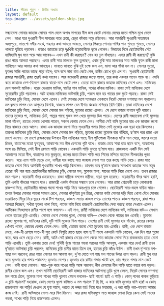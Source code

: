 ```yaml
---
title: ক্ষীরের পুতুল - দ্বিতীয় অধ্যায়
layout: default
top-image: ../assets/golden-ship.jpg
---
```

সন্ধ্যাবেলা সোনার জাহাজ সােনার পাল মেলে অগাধ সাগরের নীল জল কেটে সােনার মেঘের মতো পশ্চিম মুখে ভেসে গেল।
ভাঙা ঘরে দুওরানী নীল সাগরের পারে চেয়ে, ছেড়া কাঁথায় পড়ে রইলেন। আর আদরিনী সুওরানী সাতমহল অন্তঃপুরে, সাতশাে সখীর মাঝে, গহনার কথা ভাবতে ভাবতে, সােনার পিঞ্জরে শােনার পাখির গান শুনতে শুনতে, সােনার পালঙ্কে ঘুমিয়ে পড়লেন।
রাজাও জাহাজে চড়ে দুঃখিনী বড়োরানীকে ভুলে গেলেন। বিদায়ের দিনে ছােটোরানীব সেই হাসিহাসি মুখ মনে পড়ে আর ভাবেন— এখন রানী কী করছেন? বোধ হয় চুল বাঁধছেন। এবার রানী কী করছেন? বুঝি রাঙা পায়ে আলতা পরছেন। এবার রানী সাত মালঞ্চে ফুল তুলছেন, এবার বুঝি সাত মালঞ্চের সাত সাজি ফুলে রানী মালা গাথিছেন আর আমার কথা ভাবছেন। ভাবতে ভাবতে বুঝি দুই চক্ষে জল এল, মালা আর গাঁথা হল না। সােনার সুতাে, ফুলের সাজি পায়ের কাছে পড়ে রইল; বসে বসে সারা রাত কেটে গেল, রানীর চোখে ঘুম এল না।
সুওরানী ছােটোরানী রাজার আদরিনী, রাজা তারই কথা ভাবেন। আর বড়ােরানী রাজার জন্যে পাগল, তার কথা একবার মনেও পড়ে না।
এমনি করে জাহাজে দেশ-বিদেশে রাজার বারো-মাস কেটে গেল। তেরাে মাসে রাজার জাহাজ মানিকের দেশে এল।
মানিকের দেশ সকলই মানিক। ঘরের দেওয়াল মানিক, ঘাটের শান মানিক, পথের কাঁকর মানিক। রাজা সেই মানিকের দেশে সুয়ােরানীর চুড়ি গড়ালেন। আট হাজার মানিকের আটগাছি চুড়ি, পরলে মনে হয় গায়ের রক্ত ফুটে পড়ছে।
রাজা সেই মানিকের চুড়ি নিয়ে, সােনার দেশে এলেন। সেই সােনার দেশে স্যাকরার দোকানে নিরেট সােনার দশগাছা মল গড়ালেন। মল জ্বলতে লাগল যেন আগুনের ফিনকি, বাজতে লাগল যেন বীণার ঝংকার মন্দিরার রিনি-রিনি। রাজা মানিকের দেশে মানিকের চুড়ি নিয়ে, সােনার দেশে সােনার মল গড়িয়ে, মুক্তোর রাজ্যে এলেন।
সে দেশে রাজার বাগানে দুটি পায়রা। তাদের মুক্তোর পা, মানিকের ঠোট, পান্নার গাছে মুক্তব ফল খেয়ে মুক্তোর ডিম পাড়ে। দেশের রানী সন্ধ্যাবেলা সেই মুক্তোর মালা গাঁথেন, রাতের বেলায় খোপায় পারেন, সকাল বেলায় ফেলে দেন।
দাসীরা সেই বাসি মুক্তোর হার এক জাহাজ রুপো  নিয়ে বাজারে বেচে আসে। রাজা এক জাহাজ রুপাে দিয়ে সুওরানীর গলায় দিতে সেই মুক্তোর এক ছড়া হার কিনলেন।
তারপর মানিকের চুড়ি নিয়ে, সোনার দেশে সােনার  মল গড়িয়ে, মুক্তোর রাজ্যে মুক্তোৰ হার গাঁথিয়ে, ছ’মাস পরে রাজা এক দেশে এলেন। সে দেশে রাজকন্যের উপবনে নীল মানিকের গাছে নীল গুটিপােকা নীলকান্ত মণির পান খেয়ে, জলের মতাে চিকন, বাতাসের মতো ফুরফুরে, আকাশের মত নীল রেশমের গুটি বাধে। রাজার মেয়ে সারা রাত ছাদে বসে, আকাশের সঙ্গে রঙ মিলিয়ে, সেই নীল রেশমে শাড়ি বােনেন। একখানি শাড়ি বুনতে ছ’মাস যায়। রাজকন্যে একটি দিন সেই আকাশের মতাে নীল, বাতাসের মত ফুরফুরে, জলের মতাে চিকন শাড়ি পরে শিবের মন্দিরে মহাদেব নীলকণ্ঠের পূজা করেন। ঘরে এসে শাড়ি ছেড়ে দেন, দাসীরা যার কাছে সাত জাহাজ সােনা পায় তার কাছে শাড়ি বেচে। রাজা সাত জাহাজ সােনা দিয়ে আদরিনী শুওরানীর শখের শাড়ি কিনলেন।
তারপর আর দু’মাসে রাজার সাতখানা জাহাজ সাত সমুদ্র তেরাে নদী পার হয়ে ছােটোরানীর মানিকের চুড়ি, সােনার মল, মুক্তোর মালা, সাধের শাড়ি নিয়ে দেশে এল। তখন রাজার মনে পড়ল। বড়ােরানী বাঁদর চেয়েছেন।
রাজা মন্ত্রীকে বললেন মন্ত্রীবর, বড়াে ভুল হয়েছে। বড়ােরানীর বাঁদর আনা হয়নি, তুমি একটা বাঁদরের সন্ধানে যাও।
রাজমন্ত্রী একটা বাঁদরের সন্ধানে চলে গেলেন। আর রাজা শ্বেতহস্তী চড়ে লােকারণ্য রাজপথ দিয়ে, ছােটারানীর সাধের গহনা শখের শাড়ি নিয়ে অন্তঃপুরে চলে গেলেন।
ছােটোরানী সাত-মহল বাড়ির সাত-তলার উপরে সােনার আয়না সামনে রেখে, সােনার কাঁকুইয়ে চুল চিরে, সােনার কাটা সােনার দড়ি দিয়ে খোপা বেঁধে সােনার চেয়াড়িতে সিঁদুর নিয়ে ভুরুর মাঝে টিপ পরছেন, কাজল-লতায় কাজল পেড়ে চোখের পাতায় কাজল পরছেন, রাঙা পায়ে আলতা দিচ্ছেন, সখীরা ফুলের থালা নিয়ে, পানের বাটা নিয়ে রাজরানী ছােটোরানীর সেবা করছে রাজা সেখানে এলেন।  স্ফটিকের সিংহাসনে রানীর পাশে বসে বললেন-- এই নাও, রানী! মানিকের দেশে মানিকের ঘাট, মানিকের বাট— সেখান থেকে হাতের চুড়ি এনেছি। সােনার দেশে সােনার ধুলাে, সােনার বালি— সেখান থেকে পায়ের মল এনেছি। মুক্তোর রাজ্যে মুক্তোর পা, মানিকের ঠোট, দুটি পাখি মুক্তোর ডিম পাড়ে। দেশের রানী সেই মুক্তোর হার গাঁথেন, রাতের বেলায় খোঁপায় পরেন, ভােরের বেলায় ফেলে দেন। রানী, তােমার জন্যে সেই মুক্তোর হার এনেছি। রানী, এক দেশে রাজার মেয়ে, এক-খী রেশমে সাত-খী সুত কেটে নিশুতি রাতে ছাদে বসে ছ’টি মাসে একখানি শাড়ি বােনেন, এক দিন পরে পুজো করে, ঘরে এসে ছেড়ে দেন। রানী, আমি সেই রাজার মেয়ের দেশ থেকে সাত জাহাজ সােনা দিয়ে রাজকন্যার হাতে বােনা শাড়ি এনেছি। তুমি একবার চেয়ে দেখ! পৃথিবী খুঁজে গায়ের গহনা পরনের শাড়ি আনলুম, একবার পরে দেখ! রানী তখন দু’হাতে আটগাছা চুড়ি পরলেন; মানিকের চুড়ি রানীর হাতে ঢিলে হল, হাতের চুড়ি কাঁধে উঠল।
রানী তখন দু’পায়ে দশ-গাছা মল পরলেন; রাঙা পায়ে সােনার মল আলগা হল, দু’পা যেতে দশ গাছ মল শানের উপর খসে পড়ল। রানী মুখ ভার করে মুক্তোর হার গলায় পরালেন; মুক্তোর দেশের। মুক্তোর হার রানীর গলায় খাটো হল, হার পরতে গলার মাস কেটে গেল। রানী ব্যথা পেলেন।
সাত-পুরু করে শখের শাড়ি অঙ্গে পরলেন; নীল রেশমের নীল শাড়ি হাতে বহরে কম পড়ল। রানীর চোখে জল এল।
তখন মানিনী ছােটোরানী আট হাজার মানিকের আটগাছা চুড়ি খুলে ফেলে, নিরেট সােনার দশগাছা মল পায়ে ঠেলে, মুক্তোর মালা শখের শাড়ি ধুলােয় ফেলে বললেন- ছাই গহনা! ছাই এ শাড়ি। কোন্ পথের কাকর কুড়িয়ে এ চুড়ি গড়ালে? মহারাজ, কোন্ দেশের ধুলো বালিতে এ মল গড়ালে ? ছি ছি, এ কার বাসি মুক্তোর বাসি হার! এ কোন্ রাজকন্যার পর শাড়ি! দেখলে যে ঘৃণা আসে, পরতে যে লজ্জা হয়! নিয়ে যাও মহারাজ, এ পরা শাড়ি পরা-গহনায় আমার কাজ নেই।
রানী অভিমানে গােসা-ঘরে খিল দিলেন। আর রাজা মলিনমুখে সাত জাহাজ সােনা দিয়ে কেনা সেই সাধের গহনা, শখের শাড়ি নিয়ে রাজসভায় এলেন।
